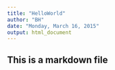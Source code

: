 ```yaml
---
title: "HelloWorld"
author: "BH"
date: "Monday, March 16, 2015"
output: html_document
---
```


## This is a markdown file
